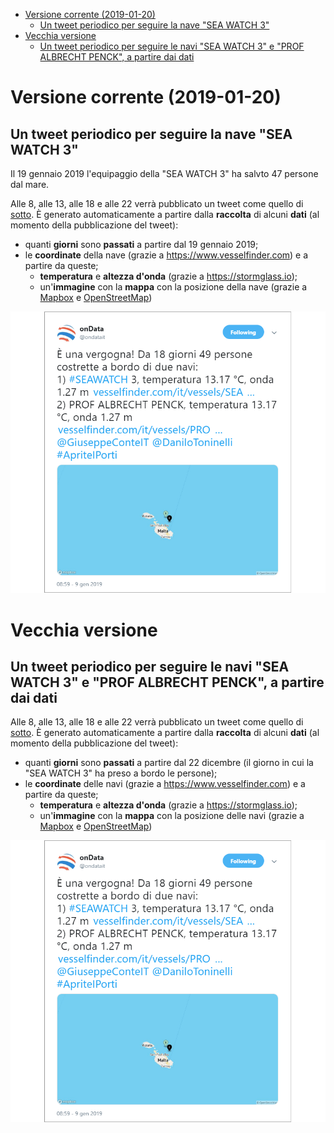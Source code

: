 <!-- TOC -->

- [Versione corrente (2019-01-20)](#versione-corrente-2019-01-20)
    - [Un tweet periodico per seguire la nave "SEA WATCH 3"](#un-tweet-periodico-per-seguire-la-nave-sea-watch-3)
- [Vecchia versione](#vecchia-versione)
    - [Un tweet periodico per seguire le navi "SEA WATCH 3" e "PROF ALBRECHT PENCK", a partire dai dati](#un-tweet-periodico-per-seguire-le-navi-sea-watch-3-e-prof-albrecht-penck-a-partire-dai-dati)

<!-- /TOC -->
# Versione corrente (2019-01-20)

## Un tweet periodico per seguire la nave "SEA WATCH 3"

Il 19 gennaio 2019 l'equipaggio della "SEA WATCH 3" ha salvto 47 persone dal mare.

Alle 8, alle 13, alle 18 e alle 22 verrà pubblicato un tweet come quello di [sotto](https://twitter.com/ondatait/status/1082909680681259008). È generato automaticamente a partire dalla **raccolta** di alcuni **dati** (al momento della pubblicazione del tweet):

- quanti **giorni** sono **passati** a partire dal 19 gennaio 2019;
- le **coordinate** della nave (grazie a https://www.vesselfinder.com) e a partire da queste;
  - **temperatura** e **altezza d'onda** (grazie a https://stormglass.io);
  - un'**immagine** con la **mappa** con la posizione della nave (grazie a [Mapbox](https://www.mapbox.com/api-documentation/#static) e [OpenStreetMap](https://www.openstreetmap.org/))

[![](./imgs/tweet.png)](https://twitter.com/ondatait/status/1082909680681259008)


# Vecchia versione

## Un tweet periodico per seguire le navi "SEA WATCH 3" e "PROF ALBRECHT PENCK", a partire dai dati

Alle 8, alle 13, alle 18 e alle 22 verrà pubblicato un tweet come quello di [sotto](https://twitter.com/ondatait/status/1082909680681259008). È generato automaticamente a partire dalla **raccolta** di alcuni **dati** (al momento della pubblicazione del tweet):

- quanti **giorni** sono **passati** a partire dal 22 dicembre (il giorno in cui la "SEA WATCH 3" ha preso a bordo le persone);
- le **coordinate** delle navi (grazie a https://www.vesselfinder.com) e a partire da queste;
  - **temperatura** e **altezza d'onda** (grazie a https://stormglass.io);
  - un'**immagine** con la **mappa** con la posizione delle navi (grazie a [Mapbox](https://www.mapbox.com/api-documentation/#static) e [OpenStreetMap](https://www.openstreetmap.org/))

[![](./imgs/tweet.png)](https://twitter.com/ondatait/status/1082909680681259008)

